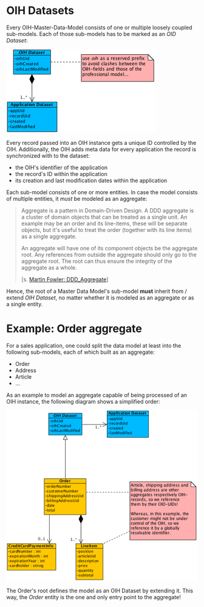 # OIH Datasets
Every OIH-Master-Data-Model consists of one or multiple loosely coupled sub-models. Each of those sub-models has to be marked as an *OID Dataset*:

![OIH Record](Assets/Dataset.png)

Every record passed into an OIH instance gets a unique ID controlled by the OIH. Additionally, the OIH adds meta data for every application the record is synchronized with to the dataset:

* the OIH's identifier of the application
* the record's ID within the application
* its creation and last modification dates within the application

Each sub-model consists of one or more entities. In case the model consists of multiple entities, it *must* be modeled as an aggregate:

> Aggregate is a pattern in Domain-Driven Design. A DDD aggregate is a cluster of domain objects that can be treated as a single unit. An example may be an order and its line-items, these will be separate objects, but it's useful to treat the order (together with its line items) as a single aggregate.
>
> An aggregate will have one of its component objects be the aggregate root. Any references from outside the aggregate should only go to the aggregate root. The root can thus ensure the integrity of the aggregate as a whole.
>
> [s. [Martin Fowler: DDD_Aggregate](https://martinfowler.com/bliki/DDD_Aggregate.html)]

Hence, the root of a Master Data Model's sub-model **must** inherit from / extend _OIH Dataset_, no matter whether it is modeled as an aggregate or as a single entity.


# Example: Order aggregate

For a sales application, one could split the data model at least into the following sub-models, each of which built as an aggregate:

* Order
* Address
* Article
* ...

As an example to model an aggregate capable of being processed of an OIH instance, the following diagram shows a simplified order:

![Aggregate example: Order](Assets/AggregateExample.png)

The Order's root defines the model as an OIH Dataset by extending it. This way, the _Order_ entity is the one and only entry point to the aggregate!
